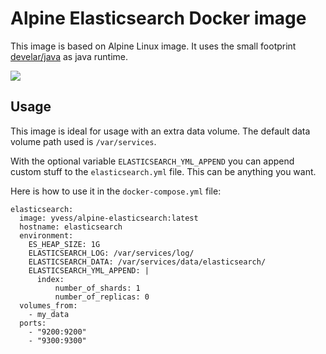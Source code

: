 Alpine Elasticsearch Docker image
=================================

This image is based on Alpine Linux image. It uses the small footprint [develar/java](https://registry.hub.docker.com/u/develar/java/)
as java runtime.

[![](https://badge.imagelayers.io/yvess/alpine-elasticsearch:latest.svg)](https://imagelayers.io/?images=yvess/alpine-elasticsearch:latest 'Get your own badge on imagelayers.io')


Usage
-----

This image is ideal for usage with an extra data volume.
The default data volume path used is `/var/services`.

With the optional variable `ELASTICSEARCH_YML_APPEND` you can append custom stuff
to the `elasticsearch.yml` file. This can be anything you want.

Here is how to use it in the `docker-compose.yml` file:

```
elasticsearch:
  image: yvess/alpine-elasticsearch:latest
  hostname: elasticsearch
  environment:
    ES_HEAP_SIZE: 1G
    ELASTICSEARCH_LOG: /var/services/log/
    ELASTICSEARCH_DATA: /var/services/data/elasticsearch/
    ELASTICSEARCH_YML_APPEND: |
      index:
          number_of_shards: 1
          number_of_replicas: 0
  volumes_from:
    - my_data
  ports:
    - "9200:9200"
    - "9300:9300"
```
